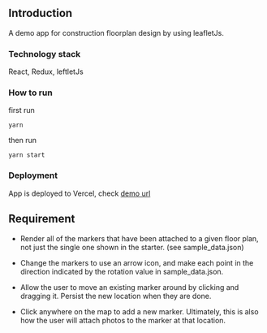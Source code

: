 ## Introduction

A demo app for construction floorplan design by using leafletJs.

### Technology stack

React, Redux, leftletJs

### How to run

first run

```
yarn
```

then run

```
yarn start
```

### Deployment

App is deployed to Vercel, check [demo url](https://struct-site-app-redo-c7h4hdirv-2015rpro.vercel.app/)

## Requirement

- Render all of the markers that have been attached to a given floor plan, not just the single one shown in the starter. (see sample_data.json)

- Change the markers to use an arrow icon, and make each point in the direction indicated by the rotation value in sample_data.json.

- Allow the user to move an existing marker around by clicking and dragging it. Persist the new location when they are done.

- Click anywhere on the map to add a new marker. Ultimately, this is also how the user will attach photos to the marker at that location.
